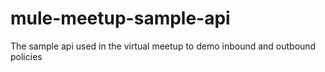 # mule-meetup-sample-api

The sample api used in the virtual meetup to demo inbound and outbound policies

